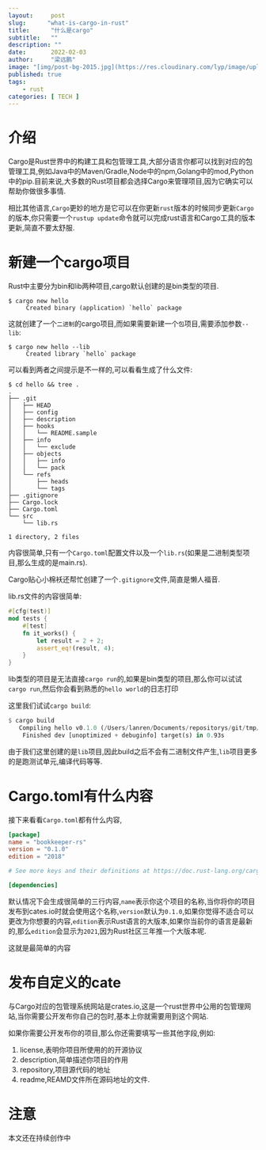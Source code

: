 ```yaml
---
layout:     post 
slug:      "what-is-cargo-in-rust"
title:      "什么是cargo"
subtitle:   ""
description: ""
date:       2022-02-03
author:     "梁远鹏"
image: "[img/post-bg-2015.jpg](https://res.cloudinary.com/lyp/image/upload/v1581729516/hugo/blog.github.io/avian-beak-bird-blur-416117.jpg)"
published: true
tags:
    - rust 
categories: [ TECH ]
---
```


# 介绍  

Cargo是Rust世界中的构建工具和包管理工具,大部分语言你都可以找到对应的包管理工具,例如Java中的Maven/Gradle,Node中的npm,Golang中的mod,Python中的pip.目前来说,大多数的Rust项目都会选择Cargo来管理项目,因为它确实可以帮助你做很多事情.  

相比其他语言,`Cargo`更妙的地方是它可以在你更新`rust`版本的时候同步更新`Cargo`的版本,你只需要一个`rustup update`命令就可以完成rust语言和Cargo工具的版本更新,简直不要太舒服.  

# 新建一个cargo项目  

Rust中主要分为bin和lib两种项目,cargo默认创建的是bin类型的项目.

```shell
$ cargo new hello
     Created binary (application) `hello` package
```  

这就创建了一个`二进制`的cargo项目,而如果需要新建一个`包`项目,需要添加参数`--lib`: 

```shell
$ cargo new hello --lib
     Created library `hello` package
```  

可以看到两者之间提示是不一样的,可以看看生成了什么文件:  


```shell
$ cd hello && tree .
.
├── .git
│   ├── HEAD
│   ├── config
│   ├── description
│   ├── hooks
│   │   └── README.sample
│   ├── info
│   │   └── exclude
│   ├── objects
│   │   ├── info
│   │   └── pack
│   └── refs
│       ├── heads
│       └── tags
├── .gitignore
├── Cargo.lock
├── Cargo.toml
└── src
    └── lib.rs

1 directory, 2 files
```  

内容很简单,只有一个`Cargo.toml`配置文件以及一个`lib.rs`(如果是二进制类型项目,那么生成的是main.rs).  

Cargo贴心小棉袄还帮忙创建了一个`.gitignore`文件,简直是懒人福音.

lib.rs文件的内容很简单:   
```rust
#[cfg(test)]
mod tests {
    #[test]
    fn it_works() {
        let result = 2 + 2;
        assert_eq!(result, 4);
    }
}
```  

lib类型的项目是无法直接`cargo run`的,如果是bin类型的项目,那么你可以试试`cargo run`,然后你会看到熟悉的`hello world`的日志打印  

这里我们试试`cargo build`:   

```rust
$ cargo build
   Compiling hello v0.1.0 (/Users/lanren/Documents/repositorys/git/tmp/hello)
    Finished dev [unoptimized + debuginfo] target(s) in 0.93s
```  

由于我们这里创建的是`lib`项目,因此build之后不会有二进制文件产生,`lib`项目更多的是跑测试单元,编译代码等等.  

# Cargo.toml有什么内容  

接下来看看`Cargo.toml`都有什么内容,  


```toml
[package]
name = "bookkeeper-rs"
version = "0.1.0"
edition = "2018"

# See more keys and their definitions at https://doc.rust-lang.org/cargo/reference/manifest.html

[dependencies]
```  

默认情况下会生成很简单的三行内容,`name`表示你这个项目的名称,当你将你的项目发布到cates.io时就会使用这个名称,`version`默认为`0.1.0`,如果你觉得不适合可以更改为你想要的内容,`edition`表示Rust语言的大版本,如果你当前你的语言是最新的,那么`edition`会显示为`2021`,因为Rust社区三年推一个大版本呢.  

这就是最简单的内容

# 发布自定义的cate  

与Cargo对应的包管理系统网站是crates.io,这是一个rust世界中公用的包管理网站,当你需要公开发布你自己的包时,基本上你就需要用到这个网站.  

如果你需要公开发布你的项目,那么你还需要填写一些其他字段,例如:   

1. license,表明你项目所使用的的开源协议
2. description,简单描述你项目的作用  
3. repository,项目源代码的地址   
4. readme,REAMD文件所在源码地址的文件.

# 注意

本文还在持续创作中
